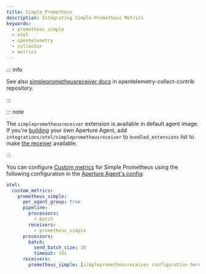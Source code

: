 ```yaml
---
title: Simple Prometheus
description: Integrating Simple Prometheus Metrics
keywords:
  - prometheus_simple
  - otel
  - opentelemetry
  - collector
  - metrics
---
```


::: info

See also [simpleprometheusreceiver docs][receiver] in
opentelemetry-collect-contrib repository.

:::

::: note

The `simpleprometheusreceiver` extension is available in default agent image. If
you're [building][build] your own Aperture Agent, add
`integrations/otel/simpleprometheusreceiver` to `bundled_extensions` list to
make [the receiver][receiver] available.

:::

You can configure [Custom metrics][custom-metrics] for Simple Prometheus using
the following configuration in the [Aperture Agent's config][agent-config]:

```yaml
otel:
  custom_metrics:
    prometheus_simple:
      per_agent_group: true
      pipeline:
        processors:
          - batch
        receivers:
          - prometheus_simple
      processors:
        batch:
          send_batch_size: 10
          timeout: 10s
      receivers:
        prometheus_simple: [simpleprometheusreceiver configuration here]
```

[build]: /reference/aperturectl/build/agent/agent.md
[receiver]:
  https://github.com/open-telemetry/opentelemetry-collector-contrib/tree/main/receiver/simpleprometheusreceiver
[custom-metrics]: /reference/configuration/agent.md#custom-metrics-config
[agent-config]: /reference/configuration/agent.md#agent-o-t-e-l-config

